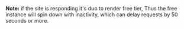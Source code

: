 **Note:** 
if the site is responding it's duo to render free tier, Thus the free instance will spin down with inactivity, which can delay requests by 50 seconds or more.